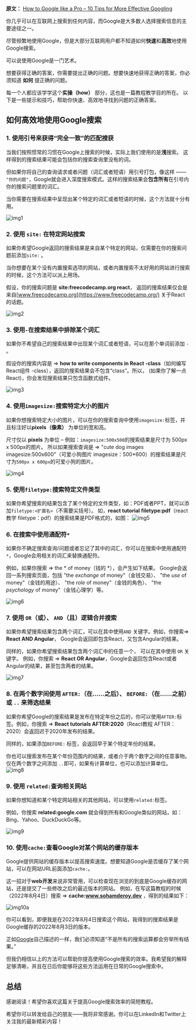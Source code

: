 **原文：** [How to Google like a Pro – 10 Tips for More Effective Googling](https://www.freecodecamp.org/news/how-to-google-like-a-pro-10-tips-for-effective-googling/)

你几乎可以在互联网上搜索到任何内容，而Google是大多数人选择搜索信息的主要途径之一。

尽管频繁地使用Google，但是大部分互联网用户都不知道如何**快速**和**高效**地使用Google搜索。

可以说使用Google是一门艺术。

想要获得正确的答案，你需要提出正确的问题。想要快速地获得正确的答案，你必须知道 **如何** 提正确的问题。

每一个人都应该学学这个**实操（how）** 部分，这也是一篇教程教学目的所在。 以下是一些提示和技巧，帮助你快速、高效地寻找到问题的正确答案。

## 如何高效地使用Google搜索

### 1. 使用引号来获得“完全一致”的匹配搜获

当我们按照惯常的习惯在Google上搜索的时候，实际上我们使用的是**浅**搜索。 这样得到的搜索结果可能会包括你的搜索查询里没有的词。

但如果你将自己的查询请求或者问题（词汇或者短语）用引号打包，像这样 —— `"你的问题"`，Google就会进入深度搜索模式。这样的搜索结果会**包含所有**在引号内你的搜索问题里的词汇。

当你需要在搜索结果中呈现出某个特定的词汇或者短语的时候，这个方法就十分有用。

![img1](google.assets/img1.png)

### 2. 使用 `site:` 在特定网站搜索

如果你希望Google返回的搜索结果是来自某个特定的网站，仅需要在你的搜索问题前添加`site:` 。

当你想要在某个没有内置搜索选项的网站，或者内置搜索不太好用的网站进行搜索的时候，这个方法可以派上用场。

假设，你的搜索问题是 **site:freecodecamp.org react**， 返回的搜索结果仅会是来自[www.freecodecamp.org](https://www.freecodecamp.org/) 关于React的话题。

![img2](google.assets/img2.png)

### 3. 使用`-`在搜索结果中排除某个词汇

如果你不希望自己的搜索结果中出现某个词汇或者短语，可以在那个单词前添加 `-` 。

假设你的搜索内容是 => **how to write components in React -class**（如何编写React组件 -class），返回的搜索结果会不包含“class”。所以， (如果你了解一点React)，你会发现搜索结果只包含函数式组件。

![img3](google.assets/img3.png)

### 4. 使用`imagesize:`搜索特定大小的图片

如果你想搜索特定大小的图片，可以在你的搜索查询中使用`imagesize:`标签，并且标注好以**pixels（像素）** 为单位的宽和高。

尺寸仅以 **pixels** 为单位 – 例如：`imagesize:500x500`的搜索结果是尺寸为 500px x 500px的图片。 所以如果搜索查询是 => "cute dog images imagesize:500x600"（可爱小狗图片 imagesize：500*600）的搜索结果是尺寸为`500px x 600px`的可爱小狗的图片。

![img4](google.assets/img4.png)

### 5. 使用`filetype:`搜索特定文件类型

如果你希望搜索的结果包含了某个特定的文件类型，如：PDF或者PPT，就可以添加`filetype:<扩展名>`（不需要尖括号）。 如，**react tutorial filetype:pdf**（react教学 filetype：pdf）的搜索结果是PDF格式的，如图：
![img5](google.assets/img5.png)

### 6. 在搜索中使用通配符`*`

如果你不确定搜索查询/问题或者忘记了其中的词汇，你可以在搜索中使用通配符`*`，Google会用相关的词汇来替换通配符。

例如，如果你搜索 => the * of money（钱的 *），会产生如下结果。 Google会返回一系列搜索页面，包括 "the *exchange* of money"（金钱交易）、 "the *use* of money"（金钱的用途）、 "the *role* of money"（金钱的角色）、 "the *psychology* of money"（金钱心理学）等。

![img6](google.assets/img6.png)

### 7. 使用 `OR`（或）、 `AND`（且）逻辑合并搜索

如果你希望搜索结果包含两个词汇，可以在其中使用`AND` 关键字。例如，你搜索=> **React AND Angular**， Google会返回即包含React，又包含Angular的结果。

同样的，如果你希望搜索结果包含两个词汇中的任意一个， 可以在其中使用 `OR` 关键字。 例如，你搜索 => **React OR Angular**，Google会返回包含React或者Angular的结果，甚至包含两者的结果。

![img7](google.assets/img7.png)

### 8. 在两个数字间使用 `AFTER:`（在……之后）、 `BEFORE:`（在……之前） 或 `..` 来筛选结果

如果你希望Google的搜索结果是发布在特定年份之后的，你可以使用`AFTER:`标签。例如，你搜索 => **React tutorials AFTER:2020**（React教程 AFTER：2020）会返回迟于2020年发布的结果。

同样的，如果添加`BEFORE:` 标签，会返回早于某个特定年份的结果。

你也可以搜索发布在某个年份范围内的结果，或者介于两个数字之间的任意事物。仅在两个数字之间添加 `..`即可，如果有计算单位，也可以添加计算单位。
![img8](google.assets/img8.png)

### 9. 使用 `related:`查询相关网站

如果你想知道和某个特定网站相关的其他网站，可以使用`related:`标签。

例如，你搜索 **related:google.com** 就会得到所有和Google类似的网站，如：Bing、Yahoo、DuckDuckGo等。

![img9](google.assets/img9.png)

### 10. 使用`cache:`查看Google对某个网站的缓存版本

Google提供网站的缓存版本以提高搜索速度。想要知道Google是否缓存了某个网站，可以在网站URL前面添加`cache:`。

这一招对于**web开发**来说非常管用，可以检查现在浏览的到底是Google缓存的网站，还是提交了一些修改之后的最近版本的网站。 例如，在写这篇教程的时候（2022年8月4日）搜索 => **cache:www.sohamderoy.dev** ，得到的结果如下：

![img10a](google.assets/img10a.png)

你可以看到，即便我是在2022年8月4日搜索这个网站，我得到的搜索结果是Google缓存的2022年8月3日的版本。

正如[Google](https://support.google.com/websearch/answer/2466433?visit_id=637790664879774647-1036329470&p=adv_pages_similar&hl=en&rd=1)自己描述的一样，我们必须知道“不是所有的搜索运算都会穷举所有结果。”

但我仍相信以上的方法可以帮助你提高使用Google搜索的效率。我希望我的解释足够清晰，并且在日后你能够将这些方法运用在日常的Google搜索中。

## 总结

感谢阅读！希望你喜欢这篇关于提高Google搜索效率的简短教程。

希望你可以转发给自己的朋友——我将非常感谢。你可以在LinkedIn和Twitter上关注我的最新精彩内容！